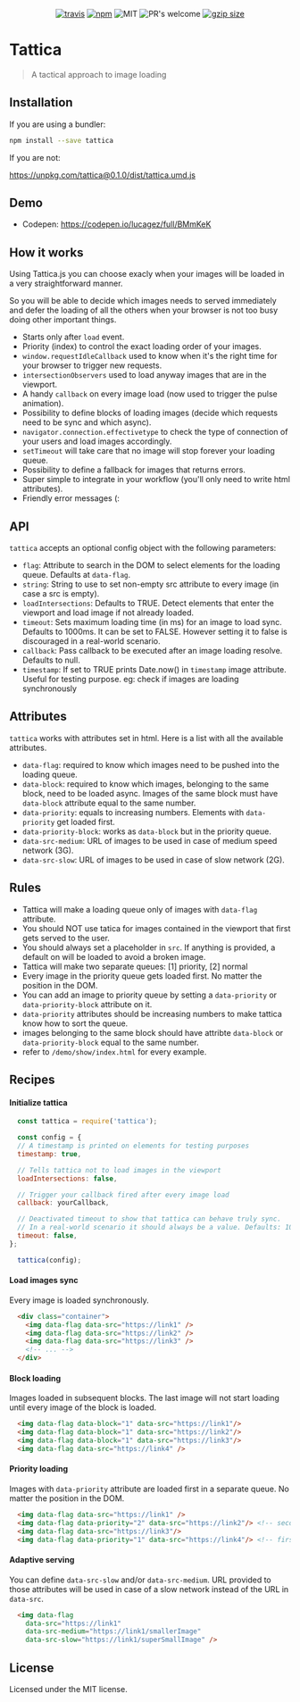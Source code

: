 <p align="center">
  <!-- <br> -->
  <a href="https://travis-ci.org/lucagez/tattica"><img src="https://travis-ci.com/lucagez/tattica.svg?branch=master" alt="travis"></a>
  <a href="https://www.npmjs.org/package/tattica"><img src="https://img.shields.io/npm/v/tattica.svg?style=flat" alt="npm"></a>
  <img src="https://img.shields.io/badge/license-MIT-f1c40f.svg" alt="MIT">
  <img src="https://img.shields.io/badge/PRs-welcome-6574cd.svg" alt="PR's welcome">
  <a href="https://unpkg.com/tattica"><img src="https://img.badgesize.io/https://unpkg.com/tattica/dist/tattica.js?compression=gzip" alt="gzip size"></a>
  <!-- <a href="https://www.npmjs.com/package/tattica"><img src="https://img.shields.io/npm/dt/tattica.svg" alt="downloads" ></a> -->
</p>

# Tattica
> A tactical approach to image loading

## Installation

If you are using a bundler:

```sh
npm install --save tattica
```

If you are not:

<a href="https://unpkg.com/tattica@0.1.0/dist/tattica.umd.js">https://unpkg.com/tattica@0.1.0/dist/tattica.umd.js</a>

## Demo

- Codepen: https://codepen.io/lucagez/full/BMmKeK

## How it works

Using Tattica.js you can choose exacly when your images will be loaded in a very straightforward manner.

So you will be able to decide which images needs to served immediately and defer the loading of all the others when your browser is not too busy doing other important things.

- Starts only after `load` event.
- Priority (index) to control the exact loading order of your images.
- `window.requestIdleCallback` used to know when it's the right time for your browser to trigger new requests.
- `intersectionObservers` used to load anyway images that are in the viewport.
- A handy `callback` on every image load (now used to trigger the pulse animation).
- Possibility to define blocks of loading images (decide which requests need to be sync and which async).
- `navigator.connection.effectivetype` to check the type of connection of your users and load images accordingly.
- `setTimeout` will take care that no image will stop forever your loading queue.
- Possibility to define a fallback for images that returns errors.
- Super simple to integrate in your workflow (you'll only need to write html attributes).
- Friendly error messages (:

## API

`tattica` accepts an optional config object with the following parameters:

- `flag`: Attribute to search in the DOM to select elements for the loading queue. Defaults at `data-flag`.
- `string`: String to use to set non-empty src attribute to every image (in case a src is empty).
- `loadIntersections`: Defaults to TRUE. Detect elements that enter the
viewport and load image if not already loaded.
- `timeout`: Sets maximum loading time (in ms) for an image to load sync. Defaults to 1000ms.
It can be set to FALSE. However setting it to false is discouraged in a real-world scenario.
- `callback`: Pass callback to be executed after an image loading resolve. Defaults to null.
- `timestamp`: If set to TRUE prints Date.now() in `timestamp` image attribute.
Useful for testing purpose. eg: check if images are loading synchronously

## Attributes

`tattica` works with attributes set in html.
Here is a list with all the available attributes.

- `data-flag`: required to know which images need to be pushed into the loading queue.
- `data-block`: required to know which images, belonging to the same block, need to be loaded async. Images of the same block must have `data-block` attribute equal to the same number.
- `data-priority`: equals to increasing numbers. Elements with `data-priority` get loaded first.
- `data-priority-block`: works as `data-block` but in the priority queue.
- `data-src-medium`: URL of images to be used in case of medium speed network (3G).
- `data-src-slow`: URL of images to be used in case of slow network (2G).

## Rules

- Tattica will make a loading queue only of images with `data-flag` attribute.
- You should NOT use tatica for images contained in the viewport that first gets served to the user.
- You should always set a placeholder in `src`. If anything is provided, a default on will be loaded to avoid a broken image.
- Tattica will make two separate queues: [1] priority,  [2] normal
- Every image in the priority queue gets loaded first. No matter the position in the DOM.
- You can add an image to priority queue by setting a `data-priority` or `data-priority-block` attribute on it.
- `data-priority` attributes should be increasing numbers to make tattica know how to sort the queue.
- images belonging to the same block should have attribte `data-block` or `data-priority-block` equal to the same number.
- refer to `/demo/show/index.html` for every example. 


## Recipes

#### Initialize tattica

```javascript
  const tattica = require('tattica');

  const config = {
  // A timestamp is printed on elements for testing purposes
  timestamp: true,

  // Tells tattica not to load images in the viewport
  loadIntersections: false,

  // Trigger your callback fired after every image load
  callback: yourCallback,

  // Deactivated timeout to show that tattica can behave truly sync.
  // In a real-world scenario it should always be a value. Defaults: 1000ms
  timeout: false,
};

  tattica(config);

```

#### Load images sync

Every image is loaded synchronously.

```html
  <div class="container">
    <img data-flag data-src="https://link1" />
    <img data-flag data-src="https://link2" />
    <img data-flag data-src="https://link3" />
    <!-- ... -->
  </div>
```

#### Block loading

Images loaded in subsequent blocks.
The last image will not start loading until every image of the block is loaded.

```html
  <img data-flag data-block="1" data-src="https://link1"/>
  <img data-flag data-block="1" data-src="https://link2"/>
  <img data-flag data-block="1" data-src="https://link3"/>
  <img data-flag data-src="https://link4" />
```

#### Priority loading

Images with `data-priority` attribute are loaded first in a separate queue. No matter the position in the DOM.

```html
  <img data-flag data-src="https://link1" /> 
  <img data-flag data-priority="2" data-src="https://link2"/> <!-- second -->
  <img data-flag data-src="https://link3"/>
  <img data-flag data-priority="1" data-src="https://link4"/> <!-- first -->
```

#### Adaptive serving

You can define `data-src-slow` and/or `data-src-medium`.
URL provided to those attributes will be used in case of a slow network instead of the URL in `data-src`.

```html
  <img data-flag 
    data-src="https://link1"
    data-src-medium="https://link1/smallerImage"
    data-src-slow="https://link1/superSmallImage" /> 
```

## License

Licensed under the MIT license.

